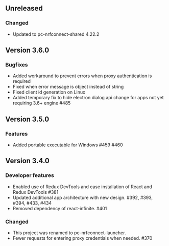 ## Unreleased
### Changed
- Updated to pc-nrfconnect-shared 4.22.2

## Version 3.6.0
### Bugfixes
- Added workaround to prevent errors when proxy authentication is required
- Fixed when error message is object instead of string
- Fixed client id generation on Linux
- Added temporary fix to hide electron dialog api change for apps not yet requiring 3.6+ engine #485

## Version 3.5.0
### Features
- Added portable executable for Windows #459 #460

## Version 3.4.0
### Developer features
- Enabled use of Redux DevTools and ease installation of React and Redux DevTools #381
- Updated additional app architecture with new design. #392, #393, #394, #433, #434
- Removed dependency of react-infinite. #401
### Changed
- This project was renamed to pc-nrfconnect-launcher.
- Fewer requests for entering proxy credentials when needed. #370
